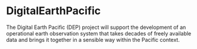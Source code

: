# DigitalEarthPacific
The Digital Earth Pacific (DEP) project will support the development of an operational earth observation system that takes decades of freely available data and brings it together in a sensible way within the Pacific context.
